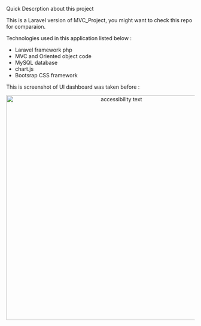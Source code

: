 Quick Descrption about this project

This is a Laravel version of MVC_Project, you might want to check this repo for comparaion.

Technologies used in this application listed below : 

- Laravel framework php
- MVC and Oriented object code
- MySQL database
- chart.js
- Bootsrap CSS framework

This is screenshot of UI dashboard was taken before : 


<p align="center">
  <img src="https://i.imgur.com/KuPVbbt.jpg" width="600" alt="accessibility text">
</p>


